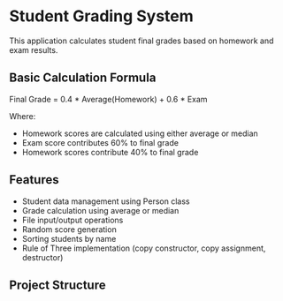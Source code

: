 # Student Grading System

This application calculates student final grades based on homework and exam results.

## Basic Calculation Formula

Final Grade = 0.4 * Average(Homework) + 0.6 * Exam

Where:
- Homework scores are calculated using either average or median
- Exam score contributes 60% to final grade
- Homework scores contribute 40% to final grade

## Features
- Student data management using Person class
- Grade calculation using average or median
- File input/output operations
- Random score generation
- Sorting students by name
- Rule of Three implementation (copy constructor, copy assignment, destructor)

## Project Structure
